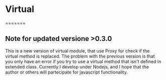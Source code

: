 # Virtual
=======
## Note for updated versione >0.3.0
This is a new version of virtual module, that use Proxy for check if the virtual method is replaced.
The problem with the previous version is that you only have an error if you try to use a virtual method that isn't defined in extended class.
Currently I develop under Nodejs, and I hope that the author or others will partecipate for javascript functionality.

